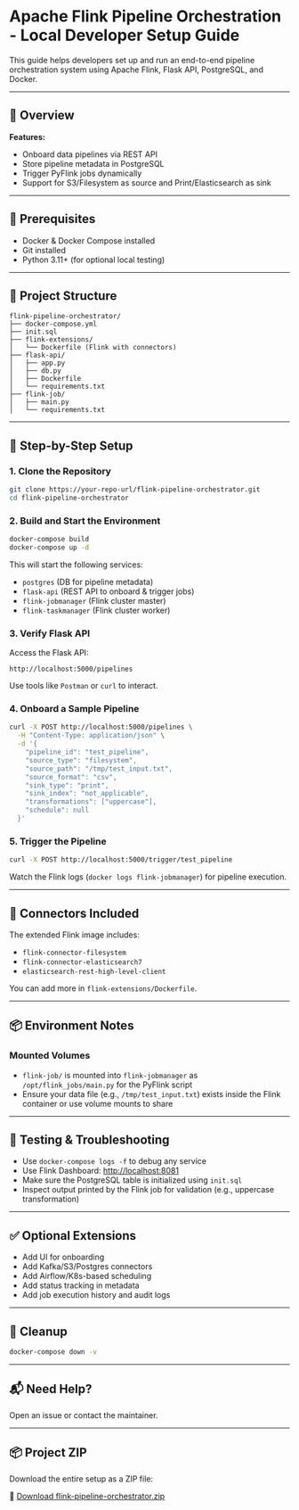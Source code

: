 # Apache Flink Pipeline Orchestration - Local Developer Setup Guide

This guide helps developers set up and run an end-to-end pipeline orchestration system using Apache Flink, Flask API, PostgreSQL, and Docker.

---

## 🚀 Overview

**Features:**

- Onboard data pipelines via REST API
- Store pipeline metadata in PostgreSQL
- Trigger PyFlink jobs dynamically
- Support for S3/Filesystem as source and Print/Elasticsearch as sink

---

## 🧱 Prerequisites

- Docker & Docker Compose installed
- Git installed
- Python 3.11+ (for optional local testing)

---

## 📁 Project Structure

```
flink-pipeline-orchestrator/
├── docker-compose.yml
├── init.sql
├── flink-extensions/
│   └── Dockerfile (Flink with connectors)
├── flask-api/
│   ├── app.py
│   ├── db.py
│   ├── Dockerfile
│   └── requirements.txt
├── flink-job/
│   ├── main.py
│   └── requirements.txt
```

---

## 🔧 Step-by-Step Setup

### 1. Clone the Repository

```bash
git clone https://your-repo-url/flink-pipeline-orchestrator.git
cd flink-pipeline-orchestrator
```

### 2. Build and Start the Environment

```bash
docker-compose build
docker-compose up -d
```

This will start the following services:

- `postgres` (DB for pipeline metadata)
- `flask-api` (REST API to onboard & trigger jobs)
- `flink-jobmanager` (Flink cluster master)
- `flink-taskmanager` (Flink cluster worker)

### 3. Verify Flask API

Access the Flask API:

```http
http://localhost:5000/pipelines
```

Use tools like `Postman` or `curl` to interact.

### 4. Onboard a Sample Pipeline

```bash
curl -X POST http://localhost:5000/pipelines \
  -H "Content-Type: application/json" \
  -d '{
    "pipeline_id": "test_pipeline",
    "source_type": "filesystem",
    "source_path": "/tmp/test_input.txt",
    "source_format": "csv",
    "sink_type": "print",
    "sink_index": "not_applicable",
    "transformations": ["uppercase"],
    "schedule": null
  }'
```

### 5. Trigger the Pipeline

```bash
curl -X POST http://localhost:5000/trigger/test_pipeline
```

Watch the Flink logs (`docker logs flink-jobmanager`) for pipeline execution.

---

## 🔌 Connectors Included

The extended Flink image includes:

- `flink-connector-filesystem`
- `flink-connector-elasticsearch7`
- `elasticsearch-rest-high-level-client`

You can add more in `flink-extensions/Dockerfile`.

---

## 📦 Environment Notes

### Mounted Volumes

- `flink-job/` is mounted into `flink-jobmanager` as `/opt/flink_jobs/main.py` for the PyFlink script
- Ensure your data file (e.g., `/tmp/test_input.txt`) exists inside the Flink container or use volume mounts to share

---

## 🧪 Testing & Troubleshooting

- Use `docker-compose logs -f` to debug any service
- Use Flink Dashboard: [http://localhost:8081](http://localhost:8081)
- Make sure the PostgreSQL table is initialized using `init.sql`
- Inspect output printed by the Flink job for validation (e.g., uppercase transformation)

---

## ✅ Optional Extensions

- Add UI for onboarding
- Add Kafka/S3/Postgres connectors
- Add Airflow/K8s-based scheduling
- Add status tracking in metadata
- Add job execution history and audit logs

---

## 🧹 Cleanup

```bash
docker-compose down -v
```

---

## 📬 Need Help?

Open an issue or contact the maintainer.

---

## 📦 Project ZIP

Download the entire setup as a ZIP file:

🔗 [Download flink-pipeline-orchestrator.zip](sandbox:/mnt/data/flink-pipeline-orchestrator.zip)

